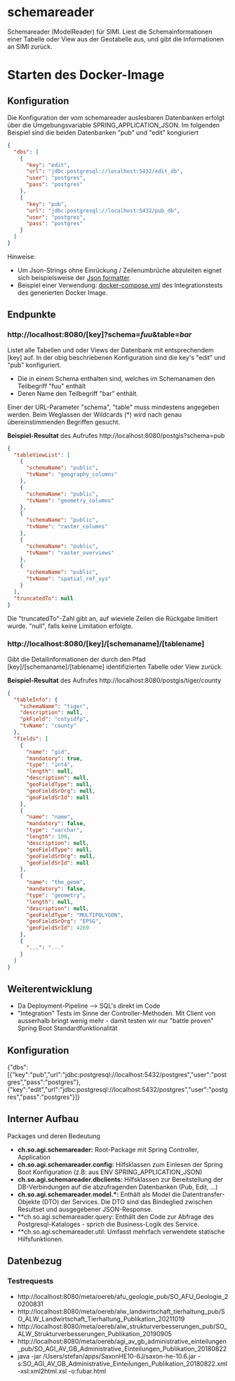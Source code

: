 # schemareader

Schemareader (ModelReader) für SIMI. Liest die Schemainformationen einer Tabelle oder View aus der Geotabelle aus, und
gibt die Informationen an SIMI zurück.

# Starten des Docker-Image

## Konfiguration

Die Konfiguration der vom schemareader auslesbaren Datenbanken erfolgt über die Umgebungsvariable SPRING_APPLICATION_JSON. 
Im folgenden Beispiel sind die beiden Datenbanken "pub" und "edit" kongiuriert

```json
{
  "dbs": [
    {
      "key": "edit",
      "url": "jdbc:postgresql://localhost:5432/edit_db",
      "user": "postgres",
      "pass": "postgres"
    },
    {
      "key": "pub",
      "url": "jdbc:postgresql://localhost:5432/pub_db",
      "user": "postgres",
      "pass": "postgres"
    }
  ]
}
```

Hinweise: 
* Um Json-Strings ohne Einrückung / Zeilenumbrüche abzuleiten eignet sich beispielsweise der [Json formatter](https://jsonformatter.org/).
* Beispiel einer Verwendung: [docker-compose.yml](docker/docker-compose.yml) des Integrationstests des generierten Docker Image.

## Endpunkte

### http://localhost:8080/[key]?schema=*fuu*&table=*bar*

Listet alle Tabellen und oder Views der Datenbank mit entsprechendem [key] auf. In der obig beschriebenen Konfiguration sind die key's "edit" und "pub" konfiguriert.
* Die in einem Schema enthalten sind, welches im Schemanamen den Teilbegriff "fuu" enthält
* Deren Name den Teilbegriff "bar" enthält.

Einer der URL-Parameter "schema", "table" muss mindestens angegeben werden. Beim Weglassen der Wildcards (*) wird nach genau übereinstimmenden Begriffen gesucht.

**Beispiel-Resultat** des Aufrufes http://localhost:8080/postgis?schema=pub

```json
{
  "tableViewList": [
    {
      "schemaName": "public",
      "tvName": "geography_columns"
    },
    {
      "schemaName": "public",
      "tvName": "geometry_columns"
    },
    {
      "schemaName": "public",
      "tvName": "raster_columns"
    },
    {
      "schemaName": "public",
      "tvName": "raster_overviews"
    },
    {
      "schemaName": "public",
      "tvName": "spatial_ref_sys"
    }
  ],
  "truncatedTo": null
}
```

Die "truncatedTo"-Zahl gibt an, auf wieviele Zeilen die Rückgabe limitiert wurde. "null", falls keine Limitation erfolgte.

### http://localhost:8080/[key]/[schemaname]/[tablename]

Gibt die Detailinformationen der durch den Pfad [key]/[schemaname]/[tablename] identifizierten Tabelle oder View zurück.

**Beispiel-Resultat** des Aufrufes http://localhost:8080/postgis/tiger/county

```json
{
  "tableInfo": {
    "schemaName": "tiger",
    "description": null,
    "pkField": "cntyidfp",
    "tvName": "county"
  },
  "fields": [
    {
      "name": "gid",
      "mandatory": true,
      "type": "int4",
      "length": null,
      "description": null,
      "geoFieldType": null,
      "geoFieldSrOrg": null,
      "geoFieldSrId": null
    },
    {
      "name": "name",
      "mandatory": false,
      "type": "varchar",
      "length": 100,
      "description": null,
      "geoFieldType": null,
      "geoFieldSrOrg": null,
      "geoFieldSrId": null
    },
    {
      "name": "the_geom",
      "mandatory": false,
      "type": "geometry",
      "length": null,
      "description": null,
      "geoFieldType": "MULTIPOLYGON",
      "geoFieldSrOrg": "EPSG",
      "geoFieldSrId": 4269
    },
    {
      "...": "..."
    }
  ]
}
```


## Weiterentwicklung

* Da Deployment-Pipeline --> SQL's direkt im Code
* "Integration" Tests im Sinne der Controller-Methoden. Mit Client von ausserhalb bringt wenig mehr - damit testen wir nur "battle proven" Spring Boot Standardfunktionalität

## Konfiguration

{"dbs":[{"key":"pub","url":"jdbc:postgresql://localhost:5432/postgres","user":"postgres","pass":"postgres"},{"key":"edit","url":"jdbc:postgresql://localhost:5432/postgres","user":"postgres","pass":"postgres"}]}

## Interner Aufbau

Packages und deren Bedeutung

* **ch.so.agi.schemareader:** Root-Package mit Spring Controller, Application
* **ch.so.agi.schemareader.config:** Hilfsklassen zum Einlesen der Spring Boot Konfiguration (z.B: aus ENV SPRING_APPLICATION_JSON)
* **ch.so.agi.schemareader.dbclients:** Hilfsklassen zur Bereitstellung der DB-Verbindungen auf die abzufragenden Datenbanken (Pub, Edit, ...)
* **ch.so.agi.schemareader.model.*:** Enthält als Model die Datentransfer-Objekte (DTO) der Services. Die DTO sind das Bindeglied zwischen Resultset und ausgegebener JSON-Response.
* **ch.so.agi.schemareader.query: Enthält den Code zur Abfrage des Postgresql-Kataloges - sprich die Business-Logik des Service. 
* **ch.so.agi.schemareader.util: Umfasst mehrfach verwendete statische Hilfsfunktionen.

## Datenbezug

### Testrequests 

* http://localhost:8080/meta/oereb/afu_geologie_pub/SO_AFU_Geologie_20200831
* http://localhost:8080/meta/oereb/alw_landwirtschaft_tierhaltung_pub/SO_ALW_Landwirtschaft_Tierhaltung_Publikation_20211019
* http://localhost:8080/meta/oereb/alw_strukturverbesserungen_pub/SO_ALW_Strukturverbesserungen_Publikation_20190905
* http://localhost:8080/meta/oereb/agi_av_gb_administrative_einteilungen_pub/SO_AGI_AV_GB_Administrative_Einteilungen_Publikation_20180822
* java -jar /Users/stefan/apps/SaxonHE10-6J/saxon-he-10.6.jar -s:SO_AGI_AV_GB_Administrative_Einteilungen_Publikation_20180822.xml -xsl:xml2html.xsl -o:fubar.html